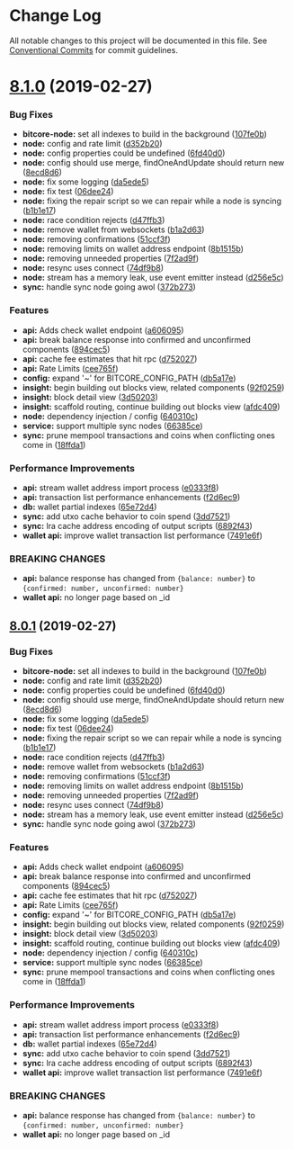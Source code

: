 # Change Log

All notable changes to this project will be documented in this file.
See [Conventional Commits](https://conventionalcommits.org) for commit guidelines.

# [8.1.0](https://github.com/nitsujlangston/bitcore/compare/v5.0.0-beta.44...v8.1.0) (2019-02-27)


### Bug Fixes

* **bitcore-node:** set all indexes to build in the background ([107fe0b](https://github.com/nitsujlangston/bitcore/commit/107fe0b))
* **node:** config and rate limit ([d352b20](https://github.com/nitsujlangston/bitcore/commit/d352b20))
* **node:** config properties could be undefined ([6fd40d0](https://github.com/nitsujlangston/bitcore/commit/6fd40d0))
* **node:** config should use merge, findOneAndUpdate should return new ([8ecd8d6](https://github.com/nitsujlangston/bitcore/commit/8ecd8d6))
* **node:** fix some logging ([da5ede5](https://github.com/nitsujlangston/bitcore/commit/da5ede5))
* **node:** fix test ([06dee24](https://github.com/nitsujlangston/bitcore/commit/06dee24))
* **node:** fixing the repair script so we can repair while a node is syncing ([b1b1e17](https://github.com/nitsujlangston/bitcore/commit/b1b1e17))
* **node:** race condition rejects ([d47ffb3](https://github.com/nitsujlangston/bitcore/commit/d47ffb3))
* **node:** remove wallet from websockets ([b1a2d63](https://github.com/nitsujlangston/bitcore/commit/b1a2d63))
* **node:** removing confirmations ([51ccf3f](https://github.com/nitsujlangston/bitcore/commit/51ccf3f))
* **node:** removing limits on wallet address endpoint ([8b1515b](https://github.com/nitsujlangston/bitcore/commit/8b1515b))
* **node:** removing unneeded properties ([7f2ad9f](https://github.com/nitsujlangston/bitcore/commit/7f2ad9f))
* **node:** resync uses connect ([74df9b8](https://github.com/nitsujlangston/bitcore/commit/74df9b8))
* **node:** stream has a memory leak, use event emitter instead ([d256e5c](https://github.com/nitsujlangston/bitcore/commit/d256e5c))
* **sync:** handle sync node going awol ([372b273](https://github.com/nitsujlangston/bitcore/commit/372b273))


### Features

* **api:** Adds check wallet endpoint ([a606095](https://github.com/nitsujlangston/bitcore/commit/a606095))
* **api:** break balance response into confirmed and unconfirmed components ([894cec5](https://github.com/nitsujlangston/bitcore/commit/894cec5))
* **api:** cache fee estimates that hit rpc ([d752027](https://github.com/nitsujlangston/bitcore/commit/d752027))
* **api:** Rate Limits ([cee765f](https://github.com/nitsujlangston/bitcore/commit/cee765f))
* **config:** expand '~' for BITCORE_CONFIG_PATH ([db5a17e](https://github.com/nitsujlangston/bitcore/commit/db5a17e))
* **insight:** begin building out blocks view, related components ([92f0259](https://github.com/nitsujlangston/bitcore/commit/92f0259))
* **insight:** block detail view ([3d50203](https://github.com/nitsujlangston/bitcore/commit/3d50203))
* **insight:** scaffold routing, continue building out blocks view ([afdc409](https://github.com/nitsujlangston/bitcore/commit/afdc409))
* **node:** dependency injection / config ([640310c](https://github.com/nitsujlangston/bitcore/commit/640310c))
* **service:** support multiple sync nodes ([66385ce](https://github.com/nitsujlangston/bitcore/commit/66385ce))
* **sync:** prune mempool transactions and coins when conflicting ones come in ([18ffda1](https://github.com/nitsujlangston/bitcore/commit/18ffda1))


### Performance Improvements

* **api:** stream wallet address import process ([e0333f8](https://github.com/nitsujlangston/bitcore/commit/e0333f8))
* **api:** transaction list performance enhancements ([f2d6ec9](https://github.com/nitsujlangston/bitcore/commit/f2d6ec9))
* **db:** wallet partial indexes ([65e72d4](https://github.com/nitsujlangston/bitcore/commit/65e72d4))
* **sync:** add utxo cache behavior to coin spend ([3dd7521](https://github.com/nitsujlangston/bitcore/commit/3dd7521))
* **sync:** lra cache address encoding of output scripts ([6892f43](https://github.com/nitsujlangston/bitcore/commit/6892f43))
* **wallet api:** improve wallet transaction list performance ([7491e6f](https://github.com/nitsujlangston/bitcore/commit/7491e6f))


### BREAKING CHANGES

* **api:** balance response has changed from `{balance: number}` to `{confirmed: number,
unconfirmed: number}`
* **wallet api:** no longer page based on _id





## [8.0.1](https://github.com/nitsujlangston/bitcore/compare/v5.0.0-beta.44...v8.0.1) (2019-02-27)


### Bug Fixes

* **bitcore-node:** set all indexes to build in the background ([107fe0b](https://github.com/nitsujlangston/bitcore/commit/107fe0b))
* **node:** config and rate limit ([d352b20](https://github.com/nitsujlangston/bitcore/commit/d352b20))
* **node:** config properties could be undefined ([6fd40d0](https://github.com/nitsujlangston/bitcore/commit/6fd40d0))
* **node:** config should use merge, findOneAndUpdate should return new ([8ecd8d6](https://github.com/nitsujlangston/bitcore/commit/8ecd8d6))
* **node:** fix some logging ([da5ede5](https://github.com/nitsujlangston/bitcore/commit/da5ede5))
* **node:** fix test ([06dee24](https://github.com/nitsujlangston/bitcore/commit/06dee24))
* **node:** fixing the repair script so we can repair while a node is syncing ([b1b1e17](https://github.com/nitsujlangston/bitcore/commit/b1b1e17))
* **node:** race condition rejects ([d47ffb3](https://github.com/nitsujlangston/bitcore/commit/d47ffb3))
* **node:** remove wallet from websockets ([b1a2d63](https://github.com/nitsujlangston/bitcore/commit/b1a2d63))
* **node:** removing confirmations ([51ccf3f](https://github.com/nitsujlangston/bitcore/commit/51ccf3f))
* **node:** removing limits on wallet address endpoint ([8b1515b](https://github.com/nitsujlangston/bitcore/commit/8b1515b))
* **node:** removing unneeded properties ([7f2ad9f](https://github.com/nitsujlangston/bitcore/commit/7f2ad9f))
* **node:** resync uses connect ([74df9b8](https://github.com/nitsujlangston/bitcore/commit/74df9b8))
* **node:** stream has a memory leak, use event emitter instead ([d256e5c](https://github.com/nitsujlangston/bitcore/commit/d256e5c))
* **sync:** handle sync node going awol ([372b273](https://github.com/nitsujlangston/bitcore/commit/372b273))


### Features

* **api:** Adds check wallet endpoint ([a606095](https://github.com/nitsujlangston/bitcore/commit/a606095))
* **api:** break balance response into confirmed and unconfirmed components ([894cec5](https://github.com/nitsujlangston/bitcore/commit/894cec5))
* **api:** cache fee estimates that hit rpc ([d752027](https://github.com/nitsujlangston/bitcore/commit/d752027))
* **api:** Rate Limits ([cee765f](https://github.com/nitsujlangston/bitcore/commit/cee765f))
* **config:** expand '~' for BITCORE_CONFIG_PATH ([db5a17e](https://github.com/nitsujlangston/bitcore/commit/db5a17e))
* **insight:** begin building out blocks view, related components ([92f0259](https://github.com/nitsujlangston/bitcore/commit/92f0259))
* **insight:** block detail view ([3d50203](https://github.com/nitsujlangston/bitcore/commit/3d50203))
* **insight:** scaffold routing, continue building out blocks view ([afdc409](https://github.com/nitsujlangston/bitcore/commit/afdc409))
* **node:** dependency injection / config ([640310c](https://github.com/nitsujlangston/bitcore/commit/640310c))
* **service:** support multiple sync nodes ([66385ce](https://github.com/nitsujlangston/bitcore/commit/66385ce))
* **sync:** prune mempool transactions and coins when conflicting ones come in ([18ffda1](https://github.com/nitsujlangston/bitcore/commit/18ffda1))


### Performance Improvements

* **api:** stream wallet address import process ([e0333f8](https://github.com/nitsujlangston/bitcore/commit/e0333f8))
* **api:** transaction list performance enhancements ([f2d6ec9](https://github.com/nitsujlangston/bitcore/commit/f2d6ec9))
* **db:** wallet partial indexes ([65e72d4](https://github.com/nitsujlangston/bitcore/commit/65e72d4))
* **sync:** add utxo cache behavior to coin spend ([3dd7521](https://github.com/nitsujlangston/bitcore/commit/3dd7521))
* **sync:** lra cache address encoding of output scripts ([6892f43](https://github.com/nitsujlangston/bitcore/commit/6892f43))
* **wallet api:** improve wallet transaction list performance ([7491e6f](https://github.com/nitsujlangston/bitcore/commit/7491e6f))


### BREAKING CHANGES

* **api:** balance response has changed from `{balance: number}` to `{confirmed: number,
unconfirmed: number}`
* **wallet api:** no longer page based on _id
